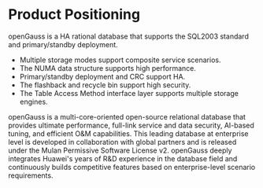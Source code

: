 # Product Positioning<a name="EN-US_TOPIC_0289896521"></a>

openGauss is a HA rational database that supports the SQL2003 standard and primary/standby deployment.

-   Multiple storage modes support composite service scenarios.
-   The NUMA data structure supports high performance.
-   Primary/standby deployment and CRC support HA.
-   The flashback and recycle bin support high security.
-   The Table Access Method interface layer supports multiple storage engines.

openGauss is a multi-core-oriented open-source relational database that provides ultimate performance, full-link service and data security, AI-based tuning, and efficient O&M capabilities. This leading database at enterprise level is developed in collaboration with global partners and is released under the Mulan Permissive Software License v2. openGauss deeply integrates Huawei's years of R&D experience in the database field and continuously builds competitive features based on enterprise-level scenario requirements.

